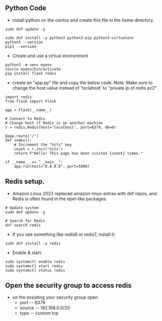 ## Python Code

* install python on the centos and create this file in the home directory.
```
sudo dnf update -y

sudo dnf install -y python3 python3-pip python3-virtualenv
python3 --version
pip3 --version
```

* Create and use a virtual environment
```
python3 -m venv myenv
source myenv/bin/activate
pip install flask redis

```
* create an "app.py" file and copy the below code.
Note: Make sure to change the host value instead of 'loclahost' to "private ip of redis ec2"
```
import redis
from flask import Flask

app = Flask(__name__)

# Connect to Redis
# Change host if Redis is on another machine
r = redis.Redis(host='localhost', port=6379, db=0)

@app.route('/')
def index():
    # Increment the "hits" key
    count = r.incr('hits')
    return f"Hello! This page has been visited {count} times."

if __name__ == "__main__":
    app.run(host="0.0.0.0", port=5000)
```


## Redis setup.
* Amazon Linux 2023 replaced amazon-linux-extras with dnf repos, and Redis is often found in the epel-like packages.
```
# Update system
sudo dnf update -y

# Search for Redis
dnf search redis
```
* If you see something like redis6 or redis7, install it:
```
sudo dnf install -y redis
```
* Enable & start:
```
sudo systemctl enable redis
sudo systemctl start redis
sudo systemctl status redis

```

## Open the security group to access redis 
* on the exsisting your security group open
    * port -- 6379
    * source -- 192.168.0.0/20
    * type -- custom tcp


